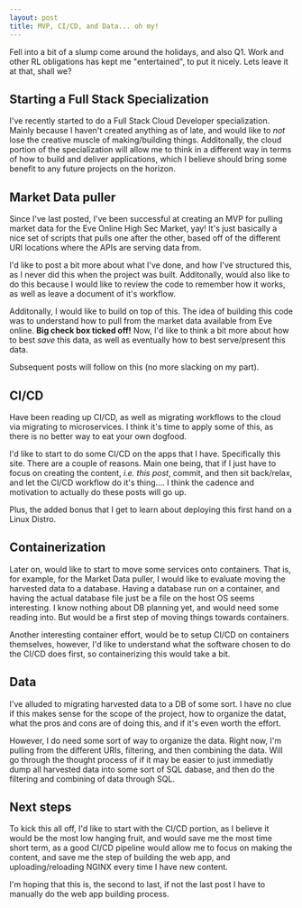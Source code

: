```yaml
---
layout: post
title: MVP, CI/CD, and Data... oh my!
---
```


Fell into a bit of a slump come around the holidays, and also Q1. Work and other RL obligations has kept me "entertained", to put it nicely. Lets leave it at that, shall we?

## Starting a Full Stack Specialization

I've recently started to do a Full Stack Cloud Developer specialization. Mainly because I haven't created anything as of late, and would like to _not_ lose the creative muscle of making/building things. Additonally, the cloud portion of the specialization will allow me to think in a different way in terms of how to build and deliver applications, which I believe should bring some benefit to any future projects on the horizon.

## Market Data puller

Since I've last posted, I've been successful at creating an MVP for pulling market data for the Eve Online High Sec Market, yay! It's just basically a nice set of scripts that pulls one after the other, based off of the different URI locations where the APIs are serving data from. 

I'd like to post a bit more about what I've done, and how I've structured this, as I never did this when the project was built. Additonally, would also like to do this because I would like to review the code to remember how it works, as well as leave a document of it's workflow.

Additonally, I would like to build on top of this. The idea of building this code was to understand how to pull from the market data available from Eve online. **Big check box ticked off!** Now, I'd like to think a bit more about how to best *save* this data, as well as eventually how to best serve/present this data.

Subsequent posts will follow on this (no more slacking on my part).

## CI/CD

Have been reading up CI/CD, as well as migrating workflows to the cloud via migrating to microservices. I think it's time to apply some of this, as there is no better way to eat your own dogfood.

I'd like to start to do some CI/CD on the apps that I have. Specifically this site. There are a couple of reasons. Main one being, that if I just have to focus on creating the content, *i.e. this post*, commit, and then sit back/relax, and let the CI/CD workflow do it's thing.... I think the cadence and motivation to actually do these posts will go up.

Plus, the added bonus that I get to learn about deploying this first hand on a Linux Distro.

## Containerization

Later on, would like to start to move some services onto containers. That is, for example, for the Market Data puller, I would like to evaluate moving the harvested data to a database. Having a database run on a container, and having the actual database file just be a file on the host OS seems interesting. I know nothing about DB planning yet, and would need some reading into. But would be a first step of moving things towards containers.

Another interesting container effort, would be to setup CI/CD on containers themselves, however, I'd like to understand what the software chosen to do the CI/CD does first, so containerizing this would take a bit.

## Data

I've alluded to migrating harvested data to a DB of some sort. I have no clue if this makes sense for the scope of the project, how to organize the datat, what the pros and cons are of doing this, and if it's even worth the effort.

However, I do need some sort of way to organize the data. Right now, I'm pulling from the different URIs, filtering, and then combining the data. Will go through the thought process of if it may be easier to just immediatly dump all harvested data into some sort of SQL dabase, and then do the filtering and combining of data through SQL.

## Next steps

To kick this all off, I'd like to start with the CI/CD portion, as I believe it would be the most low hanging fruit, and would save me the most time short term, as a good CI/CD pipeline would allow me to focus on making the content, and save me the step of building the web app, and uploading/reloading NGINX every time I have new content.

I'm hoping that this is, the second to last, if not the last post I have to manually do the web app building process.
